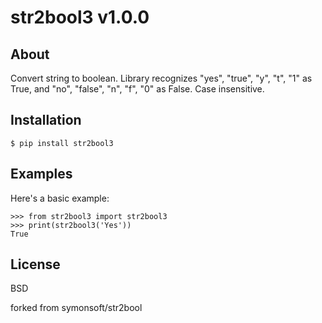 # str2bool3 v1.0.0

## About
Convert string to boolean.
Library recognizes "yes", "true", "y", "t", "1" as True, and "no", "false", "n", "f", "0" as False.
Case insensitive.

## Installation

    $ pip install str2bool3

## Examples
Here's a basic example:

    >>> from str2bool3 import str2bool3
    >>> print(str2bool3('Yes'))
    True

## License
BSD

forked from symonsoft/str2bool
